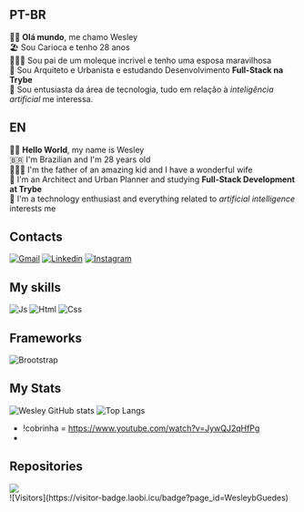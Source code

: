 ## PT-BR

👋🏻 <strong>Olá mundo</strong>, me chamo Wesley <br>
:beach_umbrella: Sou Carioca e tenho 28 anos <br>
:family_man_woman_boy: Sou pai de um moleque incrivel e tenho uma esposa maravilhosa <br>
:construction_worker: Sou Arquiteto e Urbanista e estudando Desenvolvimento <strong> Full-Stack na Trybe </strong><br>
:robot: Sou entusiasta da área de tecnologia, tudo em relação à <em>inteligência artificial</em> me interessa. <br>


## EN

👋🏻 <strong>Hello World</strong>, my name is Wesley <br>
:brazil: I'm Brazilian and I'm 28 years old <br>
:family_man_woman_boy: I'm the father of an amazing kid and I have a wonderful wife <br>
:construction_worker: I'm an Architect and Urban Planner and studying <strong>Full-Stack Development at Trybe </strong><br>
:robot: I'm a technology enthusiast and everything related to <em>artificial intelligence</em> interests me <br>
## Contacts

[![Gmail](https://img.shields.io/badge/Gmail-D14836?style=for-the-badge&logo=gmail&logoColor=white)](wesleyguedes@gmail.com)
[![Linkedin](https://img.shields.io/badge/LinkedIn-0077B5?style=for-the-badge&logo=linkedin&logoColor=white)](https://www.linkedin.com/in/wesley-guedes-23369a171/)
[![Instagram](https://img.shields.io/badge/Instagram-E4405F?style=for-the-badge&logo=instagram&logoColor=white)](https://www.instagram.com/wesley_guedes_rj/) <br>
## My skills
![Js](https://img.shields.io/badge/JavaScript-323330?style=for-the-badge&logo=javascript&logoColor=F7DF1E)
![Html](https://img.shields.io/badge/HTML5-E34F26?style=for-the-badge&logo=html5&logoColor=white)
![Css](https://img.shields.io/badge/CSS3-1572B6?style=for-the-badge&logo=css3&logoColor=white)

## Frameworks
![Brootstrap](https://img.shields.io/badge/Bootstrap-563D7C?style=for-the-badge&logo=bootstrap&logoColor=whit)

## My Stats
![Wesley GitHub stats](https://github-readme-stats.vercel.app/api?username=WesleybGuedes&show_icons=true&theme=tokyonight)
![Top Langs](https://github-readme-stats.vercel.app/api/top-langs/?username=WesleybGuedes&layout=compact&langs_count=7&theme=tokyonight)
- !cobrinha = https://www.youtube.com/watch?v=JywQJ2qHfPg
- 
## Repositories
<a href="https://github.com/CarlosAllberto/vwat">
    <img align="center" src="https://github-readme-stats.vercel.app/api/pin/?username=CarlosAllberto&repo=vwat&theme=tokyonight" />
  </a> <br>
![Visitors](https://visitor-badge.laobi.icu/badge?page_id=WesleybGuedes)


